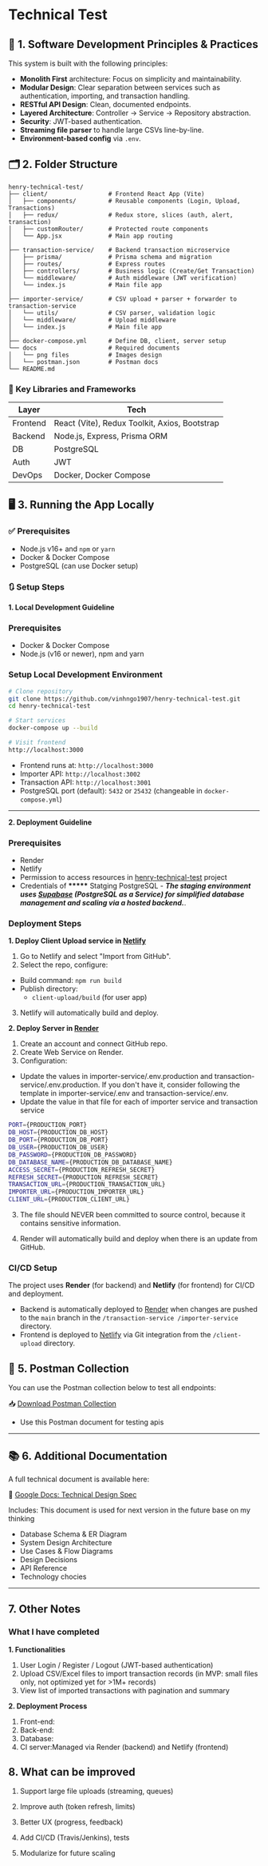 # Technical Test
## 🔧 1. Software Development Principles & Practices

This system is built with the following principles:

- **Monolith First** architecture: Focus on simplicity and maintainability.
- **Modular Design**: Clear separation between services such as authentication, importing, and transaction handling.
- **RESTful API Design**: Clean, documented endpoints.
- **Layered Architecture**: Controller → Service → Repository abstraction.
- **Security**: JWT-based authentication.
- **Streaming file parser** to handle large CSVs line-by-line.
- **Environment-based config** via `.env`.

## 🗂️ 2. Folder Structure

```
henry-technical-test/
├── client/                 # Frontend React App (Vite)
│   ├── components/         # Reusable components (Login, Upload, Transactions)
│   ├── redux/              # Redux store, slices (auth, alert, transaction)
│   ├── customRouter/       # Protected route components
│   └── App.jsx             # Main app routing
│
├── transaction-service/    # Backend transaction microservice
│   ├── prisma/             # Prisma schema and migration
│   ├── routes/             # Express routes
│   ├── controllers/        # Business logic (Create/Get Transaction)
│   └── middleware/         # Auth middleware (JWT verification)
│   └── index.js            # Main file app
│
├── importer-service/       # CSV upload + parser + forwarder to transaction-service
│   └── utils/              # CSV parser, validation logic
│   └── middleware/         # Upload middleware
│   └── index.js            # Main file app
│
├── docker-compose.yml      # Define DB, client, server setup
└── docs                    # Required documents
│   └── png files           # Images design
│   └── postman.json        # Postman docs
└── README.md

```

### 🔑 Key Libraries and Frameworks

| Layer | Tech |
|-------|------|
| Frontend | React (Vite), Redux Toolkit, Axios, Bootstrap |
| Backend | Node.js, Express, Prisma ORM |
| DB      | PostgreSQL |
| Auth    | JWT |
| DevOps  | Docker, Docker Compose |

## 🖥️ 3. Running the App Locally

### ✅ Prerequisites

- Node.js v16+ and `npm` or `yarn`
- Docker & Docker Compose
- PostgreSQL (can use Docker setup)

### 🔃 Setup Steps

**1. Local Development Guideline**

### Prerequisites
- Docker & Docker Compose
- Node.js (v16 or newer), npm and yarn

### Setup Local Development Environment

```bash
# Clone repository
git clone https://github.com/vinhngo1907/henry-technical-test.git
cd henry-technical-test

# Start services
docker-compose up --build

# Visit frontend
http://localhost:3000
```
- Frontend runs at: `http://localhost:3000`
- Importer API: `http://localhost:3002`
- Transaction API: `http://localhost:3001`
- PostgreSQL port (default): `5432` or `25432` (changeable in `docker-compose.yml`)

---

**2. Deployment Guideline**

### Prerequisites
- Render
- Netlify
- Permission to access resources in [henry-technical-test](https://github.com/vinhngo1907/henry-technical-test) project
- Credentials of __*****__ Statging PostgreSQL - ***The staging environment uses [Supabase](https://supabase.com) (PostgreSQL as a Service) for simplified database management and scaling via a hosted backend.***.

### Deployment Steps

**1. Deploy Client Upload service in [Netlify](https://netlify.com/)**
1. Go to Netlify and select "Import from GitHub".
2. Select the repo, configure:
  - Build command: `npm run build`
  - Publish directory:
      * `client-upload/build` (for user app)
3. Netlify will automatically build and deploy.

**2. Deploy Server in [Render](https://render.com/)**
1. Create an account and connect GitHub repo.
2. Create Web Service on Render.
3. Configuration:
- Update the values in importer-service/.env.production and transaction-service/.env.production. If you don't have it, consider following the template in importer-service/.env and transaction-service/.env.
- Update the value in that file for each of importer service and transaction service
```bash
PORT={PRODUCTION_PORT}
DB_HOST={PRODUCTION_DB_HOST}
DB_PORT={PRODUCTION_DB_PORT}
DB_USER={PRODUCTION_DB_USER}
DB_PASSWORD={PRODUCTION_DB_PASSWORD}
DB_DATABASE_NAME={PRODUCTION_DB_DATABASE_NAME}
ACCESS_SECRET={PRODUCTION_REFRESH_SECRET}
REFRESH_SECRET={PRODUCTION_REFRESH_SECRET}
TRANSACTION_URL={PRODUCTION_TRANSACTION_URL}
IMPORTER_URL={PRODUCTION_IMPORTER_URL}
CLIENT_URL={PRODUCTION_CLIENT_URL}
```
3. The file should NEVER been committed to source control, because it contains sensitive information.

4. Render will automatically build and deploy when there is an update from GitHub.

### CI/CD Setup
The project uses **Render** (for backend) and **Netlify** (for frontend) for CI/CD and deployment.

- Backend is automatically deployed to [Render](https://render.com) when changes are pushed to the `main` branch in the `/transaction-service /importer-service` directory.
- Frontend is deployed to [Netlify](https://netlify.com) via Git integration from the `/client-upload` directory.

## 🧾 5. Postman Collection

You can use the Postman collection below to test all endpoints:

📥 [Download Postman Collection](./docs/postman_collection.json)

- Use this Postman document for testing apis

---

## 📚 6. Additional Documentation

A full technical document is available here:

📄 [Google Docs: Technical Design Spec](https://docs.google.com/document/d/1rU503UKApr0WDCJPC5JxYJUZoKv5YL_XzfaGEl1SYIw/edit?tab=t.0)

Includes: 
This document is used for next version in the future base on my thinking
- Database Schema & ER Diagram
- System Design Architecture
- Use Cases & Flow Diagrams
- Design Decisions
- API Reference
- Technology chocies

---

## 7. Other Notes
### What I have completed
**1. Functionalities**
1. User Login / Register / Logout (JWT-based authentication)
2. Upload CSV/Excel files to import transaction records (in MVP: small files only, not optimized yet for >1M+ records)
3. View list of imported transactions with pagination and summary

**2. Deployment Process**
1. Front-end:
2. Back-end: 
3. Database:
4. CI server:Managed via Render (backend) and Netlify (frontend)

## 8. What can be improved
1. Support large file uploads (streaming, queues)

2. Improve auth (token refresh, limits)

3. Better UX (progress, feedback)

4. Add CI/CD (Travis/Jenkins), tests

5. Modularize for future scaling